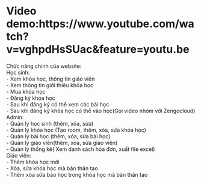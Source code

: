 <h1>Video demo:https://www.youtube.com/watch?v=vghpdHsSUac&feature=youtu.be</h1>
Chức năng chính của website:</br>
Học sinh:</br>
- Xem khóa học, thông tin giáo viên</br>
- Xem thông tin giới thiệu khóa học</br>
- Mua khóa học</br>
- Đăng ký khóa học</br>
- Sau khi đăng ký có thể xem các bài học</br>
- Sau khi đăng ký khóa học có thể vào học(Gọi video nhóm với Zengocloud)</br>
Admin:</br>
- Quản lý học sinh (thêm, xóa, sửa)</br>
- Quản lý khóa học (Tạo room, thêm, xóa, sửa khóa học)</br>
- Quản lý bài học (thêm, xóa, sửa bài học)</br>
- Quản lý giáo viên(thêm, xóa, sửa giáo viên)</br>
- Quản lý thống kê( Xem danh sách hóa đơn, xuất file excel)</br>
Giáo viên:</br>
- Thêm khóa học mới</br>
- Xóa, sửa khóa học mà bản thân tạo</br>
- Thêm xóa sửa bào học trong khóa học mà bàn thân tạo</br>
